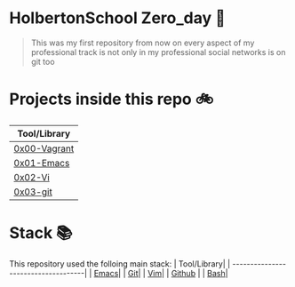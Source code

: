 # HolbertonSchool Zero_day :floppy_disk:


> This was my first repository from now on every aspect of my professional track is not only in my professional social networks is on git too 

# Projects inside this repo :bike:

| Tool/Library| 
| ------------------------------------| 
| [0x00-Vagrant](https://github.com/edward0rtiz/holbertonschool-zero_day/tree/master/0x00-vagrant)|
| [0x01-Emacs](https://github.com/edward0rtiz/holbertonschool-zero_day/tree/master/0x01-emacs)|
| [0x02-Vi](https://github.com/edward0rtiz/holbertonschool-zero_day/tree/master/0x02-vi)|
| [0x03-git](https://github.com/edward0rtiz/holbertonschool-zero_day/tree/master/0x03-git)

# Stack :books:

This repository used the folloing main stack:
| Tool/Library| 
| ------------------------------------| 
| [Emacs](https://www.gnu.org/software/emacs/)| 
| [Git](https://git-scm.com/)| 
| [Vim](https://www.vim.org/)| 
| [Github](https://github.com/) | 
| [Bash](https://www.gnu.org/software/bash/)| 
